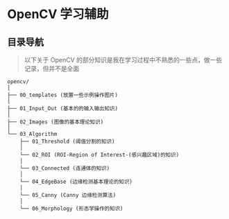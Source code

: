 # OpenCV 学习辅助
## 目录导航

> 以下关于 OpenCV 的部分知识是我在学习过程中不熟悉的一些点，做一些记录，但并不是全面

```
opencv/
│
├── 00_templates (放置一些示例操作图片)
│
├── 01_Input_Out (基本的的输入输出知识)  
│
├── 02_Images (图像的基本理论知识)
│
└── 03_Algorithm
    ├── 01_Threshold (阈值分割的知识)
    │   
    └── 02_ROI (ROI-Region of Interest-(感兴趣区域)的知识)
    │
    └── 03_Connected (连通体的知识)
    │
    └── 04_EdgeBase (边缘检测基本理论的知识)
    │
    └── 05_Canny (Canny 边缘检测算法)
    │
    └── 06_Morphology (形态学操作的知识)
```

